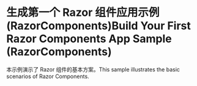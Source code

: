 # <a name="build-your-first-razor-components-app-sample-razorcomponents"></a><span data-ttu-id="07a08-101">生成第一个 Razor 组件应用示例 (RazorComponents)</span><span class="sxs-lookup"><span data-stu-id="07a08-101">Build Your First Razor Components App Sample (RazorComponents)</span></span>

<span data-ttu-id="07a08-102">本示例演示了 Razor 组件的基本方案。</span><span class="sxs-lookup"><span data-stu-id="07a08-102">This sample illustrates the basic scenarios of Razor Components.</span></span>
